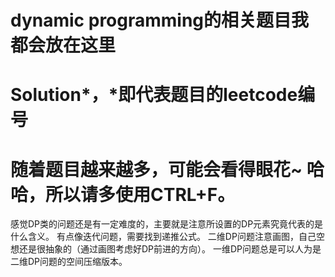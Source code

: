 # dynamic programming的相关题目我都会放在这里

Solution*，*即代表题目的leetcode编号
=====================

随着题目越来越多，可能会看得眼花~
哈哈，所以请多使用CTRL+F。
======================
感觉DP类的问题还是有一定难度的，主要就是注意所设置的DP元素究竟代表的是什么含义。
有点像迭代问题，需要找到递推公式。
二维DP问题注意画图，自己空想还是很抽象的（通过画图考虑好DP前进的方向）。
一维DP问题总是可以人为是二维DP问题的空间压缩版本。
